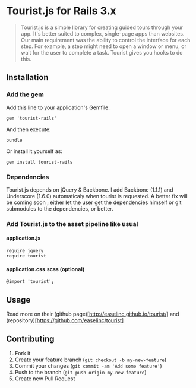 # Tourist.js for Rails 3.x

> Tourist.js is a simple library for creating guided tours through your app. It's better suited to complex, single-page apps than websites. Our main requirement was the ability to control the interface for each step. For example, a step might need to open a window or menu, or wait for the user to complete a task. Tourist gives you hooks to do this.

## Installation

### Add the gem

Add this line to your application's Gemfile:

    gem 'tourist-rails'

And then execute:

    bundle

Or install it yourself as:

    gem install tourist-rails

### Dependencies

Tourist.js depends on jQuery & Backbone. I add Backbone (1.1.1) and Underscore (1.6.0) automaticaly when tourist is requested. A better fix will be coming soon ; either let the user get the dependencies himself or git submodules to the dependencies, or better.

### Add Tourist.js to the asset pipeline like usual

#### application.js

    require jquery
    require tourist

#### application.css.scss (optional)

    @import 'tourist';

## Usage

  Read more on their (github page)[http://easelinc.github.io/tourist/] and (repository)[https://github.com/easelinc/tourist]

## Contributing

1. Fork it
2. Create your feature branch (`git checkout -b my-new-feature`)
3. Commit your changes (`git commit -am 'Add some feature'`)
4. Push to the branch (`git push origin my-new-feature`)
5. Create new Pull Request